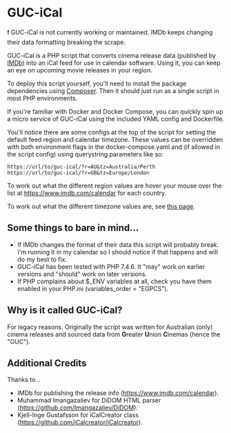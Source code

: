 # GUC-iCal

:exclamation: GUC-iCal is not currently working or maintained. IMDb keeps changing their data formatting breaking the scrape.

GUC-iCal is a PHP script that converts cinema release data (published by [IMDb](https://www.imdb.com/calendar)) into an iCal feed for use in calendar software. Using it, you can keep an eye on upcoming movie releases in your region.

To deploy this script yourself, you'll need to install the package dependencies using [Composer](https://getcomposer.org/download/). Then it should just run as a single script in most PHP environments.

If you're familiar with Docker and Docker Compose, you can quickly spin up a micro service of GUC-iCal using the included YAML config and Dockerfile.

You'll notice there are some configs at the top of the script for setting the default feed region and calendar timezone. These values can be overridden with both environment flags in the docker-compose.yaml and (if allowed in the script config) using querystring parameters like so:

```
https://url/to/guc-ical/?r=AU&tz=Australia/Perth
https://url/to/guc-ical/?r=GB&tz=Europe/London
```

To work out what the different region values are hover your mouse over the list at https://www.imdb.com/calendar for each country.

To work out what the different timezone values are, see [this page](https://www.php.net/manual/en/timezones.php).

## Some things to bare in mind...

- If IMDb changes the format of their data this script will probably break. I'm running it in my calendar so I should notice if that happens and will do my best to fix.
- GUC-iCal has been tested with PHP 7.4.6. It "may" work on earlier versions and "should" work on later versions.
- If PHP complains about $_ENV variables at all, check you have them enabled in your PHP.ini (variables_order = "EGPCS").

## Why is it called GUC-iCal?

For legacy reasons. Originally the script was written for Australian (only) cinema releases and sourced data from **G**reater **U**nion **C**inemas (hence the "GUC").

## Additional Credits
  
Thanks to...

- IMDb for publishing the release info (https://www.imdb.com/calendar).
- Muhammad Imangazaliev for DiDOM HTML parser (https://github.com/Imangazaliev/DiDOM).
- Kjell-Inge Gustafsson for iCalCreator class (https://github.com/iCalcreator/iCalcreator).